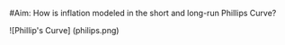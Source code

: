 #Aim: How is inflation modeled in the short and long-run Phillips Curve?

![Phillip's Curve] (philips.png)
